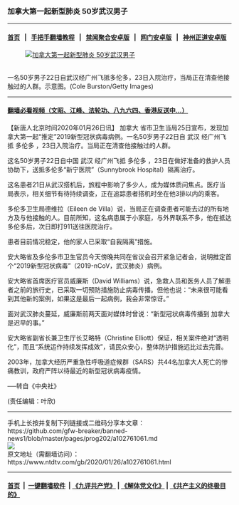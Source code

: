 ### 加拿大第一起新型肺炎 50岁武汉男子
------------------------

#### [首页](https://github.com/gfw-breaker/banned-news1/blob/master/README.md) &nbsp;&nbsp;|&nbsp;&nbsp; [手把手翻墙教程](https://github.com/gfw-breaker/guides/wiki) &nbsp;&nbsp;|&nbsp;&nbsp; [禁闻聚合安卓版](https://github.com/gfw-breaker/bn-android) &nbsp;&nbsp;|&nbsp;&nbsp; [网门安卓版](https://github.com/oGate2/oGate) &nbsp;&nbsp;|&nbsp;&nbsp; [神州正道安卓版](https://github.com/SzzdOgate/update) 



<div><div class="featured_image">
 <a href="https://i.ntdtv.com/assets/uploads/2020/01/GettyImages-1130264838.jpg" target="_blank">
  <figure>
   <img alt="加拿大第一起新型肺炎 50岁武汉男子" src="https://i.ntdtv.com/assets/uploads/2020/01/GettyImages-1130264838-800x450.jpg"/>
  </figure><br/>
 </a>
 <span class="caption">
  一名50岁男子22日自武汉经广州飞抵多伦多，23日入院治疗，当局正在清查他接触过的人群。示意图。(Cole Burston/Getty Images)
 </span>
</div>
</div><hr/>

#### [翻墙必看视频（文昭、江峰、法轮功、八九六四、香港反送中...）](http://167.172.214.107/home.html)

<div><div class="post_content" itemprop="articleBody">
 <p>
  【新唐人北京时间2020年01月26日讯】
  <ok href="https://www.ntdtv.com/gb/加拿大.htm">
   加拿大
  </ok>
  省市卫生当局25日宣布，发现加拿大第一起“推定”2019新型冠状病毒病例。一名50岁男子22日自
  <ok href="https://www.ntdtv.com/gb/武汉.htm">
   武汉
  </ok>
  经广州飞抵
  <ok href="https://www.ntdtv.com/gb/多伦多.htm">
   多伦多
  </ok>
  ，23日入院治疗。当局正在清查他接触过的人群。
 </p>
 <p>
  这名50岁男子22日自中国
  <ok href="https://www.ntdtv.com/gb/武汉.htm">
   武汉
  </ok>
  经广州飞抵
  <ok href="https://www.ntdtv.com/gb/多伦多.htm">
   多伦多
  </ok>
  ，23日在做好准备的救护人员协助下，送抵多伦多“新宁医院”（Sunnybrook Hospital）隔离治疗。
 </p>
 <p>
  这名患者21日从武汉搭机后，旅程中影响了多少人，成为媒体质问焦点。医疗当局表示，相关细节有待持续调查，正在追踪患者搭机时坐在他3排以内的乘客。
 </p>
 <p>
  多伦多卫生局德维拉（Eileen de Villa）说，当局正在调查患者可能去过的所有地方及与他接触的人。目前所知，这名病患属于小家庭，与外界联系不多，他在抵达多伦多后，次日即打911送往医院治疗。
 </p>
 <p>
  患者目前情况稳定，他的家人已采取“自我隔离”措施。
 </p>
 <p>
  安大略省及多伦多市卫生官员今天傍晚共同在省议会召开紧急记者会，说明推定首个“2019新型冠状病毒”（2019-nCoV，武汉肺炎）病例。
 </p>
 <p>
  安大略省首席医疗官员威廉斯（David Williams）说，急救人员和医务人员了解患者之前的旅行史，已采取一切预防措施防止病毒传播。但他也说：“未来很可能看到其他新的案例，如果这是最后一起病例，我会非常惊讶。”
 </p>
 <p>
  面对武汉肺炎蔓延，威廉斯前两天面对媒体时曾说：“新型冠状病毒传播到
  <ok href="https://www.ntdtv.com/gb/加拿大.htm">
   加拿大
  </ok>
  是迟早的事。”
 </p>
 <p>
  安大略省副省长兼卫生厅长艾略特（Christine Elliott）保证，相关案件绝对“透明化”，而且“系统运作持续发挥成效”，请民众安心，整体防护措施远比过去完善。
 </p>
 <p>
  2003年，加拿大经历严重急性呼吸道症候群（SARS）共44名加拿大人死亡的惨痛教训，政府严阵以待最近的新型冠状病毒疫情。
 </p>
 <p>
  ──转自《中央社》
 </p>
 <p>
  (责任编辑：叶欣)
 </p>
 <div class="single_ad">
 </div>
</div>
</div>
<hr/>
手机上长按并复制下列链接或二维码分享本文章：<br/>
https://github.com/gfw-breaker/banned-news1/blob/master/pages/prog202/a102761061.md <br/>
<a href='https://github.com/gfw-breaker/banned-news1/blob/master/pages/prog202/a102761061.md'><img src='https://github.com/gfw-breaker/banned-news1/blob/master/pages/prog202/a102761061.md.png'/></a> <br/>
原文地址（需翻墙访问）：https://www.ntdtv.com/gb/2020/01/26/a102761061.html


------------------------
#### [首页](https://github.com/gfw-breaker/banned-news1/blob/master/README.md) &nbsp;|&nbsp; [一键翻墙软件](https://github.com/gfw-breaker/nogfw/blob/master/README.md) &nbsp;| [《九评共产党》](https://github.com/gfw-breaker/9ping.md/blob/master/README.md#九评之一评共产党是什么) | [《解体党文化》](https://github.com/gfw-breaker/jtdwh.md/blob/master/README.md) | [《共产主义的终极目的》](https://github.com/gfw-breaker/gczydzjmd.md/blob/master/README.md)


<img src='http://gfw-breaker.win/banned-news/pages/prog202/a102761061.md' width='0px' height='0px'/>